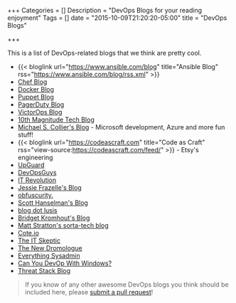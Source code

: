 +++
Categories = []
Description = "DevOps Blogs for your reading enjoyment"
Tags = []
date = "2015-10-09T21:20:20-05:00"
title = "DevOps Blogs"

+++

This is a list of DevOps-related blogs that we think are pretty cool.

- {{< bloglink url="https://www.ansible.com/blog" title="Ansible Blog" rss="https://www.ansible.com/blog/rss.xml" >}}
- [Chef Blog](https://blog.chef.io/)
- [Docker Blog](https://blog.docker.com/)
- [Puppet Blog](https://puppet.com/blog/)
- [PagerDuty Blog](https://www.pagerduty.com/blog/)
- [VictorOps Blog](https://victorops.com/blog/)
- [10th Magnitude Tech Blog](https://www.10thmagnitude.com/resources/tech-blog/)
- [Michael S. Collier's Blog](https://michaelcollier.wordpress.com/) - Microsoft development, Azure and more fun stuff!
- {{< bloglink url="https://codeascraft.com" title="Code as Craft" rss="view-source:https://codeascraft.com/feed/" >}} - Etsy's engineering
- [UpGuard](https://www.upguard.com/blog)
- [DevOpsGuys](https://blog.devopsguys.com/)
- [IT Revolution](http://itrevolution.com/devops-blog/)
- [Jessie Frazelle's Blog](https://blog.jessfraz.com/)
- [obfuscurity.](http://obfuscurity.com/)
- [Scott Hanselman's Blog](http://www.hanselman.com/blog/)
- [blog dot lusis](http://blog.lusis.org/)
- [Bridget Kromhout's Blog](http://bridgetkromhout.com/)
- [Matt Stratton's sorta-tech blog](https://www.mattstratton.io)
- [Cote.io](https://cote.io/)
- [The IT Skeptic](http://www.itskeptic.org/)
- [The New Dromologue](http://www.dromologue.com/)
- [Everything Sysadmin](http://everythingsysadmin.com/)
- [Can You DevOp With Windows?](http://stevenmurawski.com/)
- [Threat Stack Blog](https://www.threatstack.com/blog) 

> If you know of any other awesome DevOps blogs you think should be included here, please [submit a pull request](https://github.com/arresteddevops/ado-hugo/blob/master/content/page/blogs.md)!
